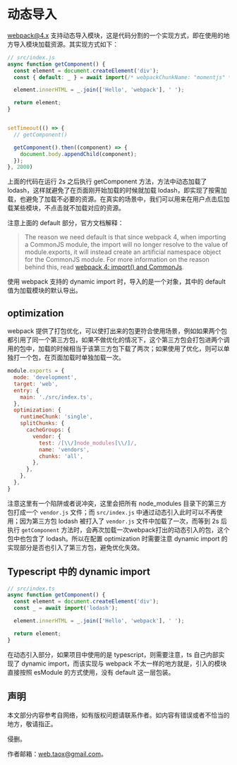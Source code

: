 # 动态导入 

webpack@4.x 支持动态导入模块，这是代码分割的一个实现方式，即在使用的地方导入模块加载资源。其实现方式如下：

```js
// src/index.js
async function getComponent() {
  const element = document.createElement('div');
  const { default: _ } = await import(/* webpackChunkName: "momentjs" */ 'lodash');

  element.innerHTML = _.join(['Hello', 'webpack'], ' ');

  return element;
}


setTimeout(() => {
  // getComponent()

  getComponent().then((component) => {
    document.body.appendChild(component);
  });
}, 2000)
```

上面的代码在运行 2s 之后执行 getComponent 方法，方法中动态加载了 lodash，这样就避免了在页面刚开始加载的时候就加载 lodash，即实现了按需加载，也避免了加载不必要的资源。在真实的场景中，我们可以用来在用户点击后加载某些模块，不点击就不加载对应的资源。

注意上面的 default 部分，官方文档解释：

> The reason we need default is that since webpack 4, when importing a CommonJS module, the import will no longer resolve to the value of module.exports, it will instead create an artificial namespace object for the CommonJS module. For more information on the reason behind this, read [webpack 4: import() and CommonJs](https://medium.com/webpack/webpack-4-import-and-commonjs-d619d626b655).

使用 webpack 支持的 dynamic import 时，导入的是一个对象，其中的 default 值为加载模块的默认导出。

## optimization

webpack 提供了打包优化，可以使打出来的包更符合使用场景，例如如果两个包都引用了同一个第三方包，如果不做优化的情况下，这个第三方包会打包进两个调用的包中，加载的时候相当于该第三方包下载了两次；如果使用了优化，则可以单独打一个包，在页面加载时单独加载一次。

```js
module.exports = {
  mode: 'development',
  target: 'web',
  entry: {
    main: './src/index.ts',
  },
  optimization: {
    runtimeChunk: 'single',
    splitChunks: {
      cacheGroups: {
        vendor: {
          test: /[\\/]node_modules[\\/]/,
          name: 'vendors',
          chunks: 'all',
        },
      },
    },
  },
}
```

注意这里有一个陷阱或者说冲突，这里会把所有 node_modules 目录下的第三方包打成一个 `vendor.js` 文件；而 `src/index.js` 中通过动态引入此时可以不再使用；因为第三方包 lodash 被打入了 `vendor.js` 文件中加载了一次，而等到 2s 后执行 `getComponent` 方法时，会再次加载一次webpack打出的动态引入的包，这个包中也包含了 lodash。所以在配置 optimization 时需要注意 dynamic import 的实现部分是否也引入了第三方包，避免优化失效。

## Typescript 中的 dynamic import

```ts
// src/index.ts
async function getComponent() {
  const element = document.createElement('div');
  const _ = await import('lodash');

  element.innerHTML = _.join(['Hello', 'webpack'], ' ');

  return element;
}
```

在动态引入部分，如果项目中使用的是 typescript，则需要注意，ts 自己内部实现了 dynamic import，而该实现与 webpack 不太一样的地方就是，引入的模块直接按照 esModule 的方式使用，没有 default 这一层包装。

## 声明

本文部分内容参考自网络，如有版权问题请联系作者。如内容有错误或者不恰当的地方，敬请指正。

侵删。

作者邮箱：web.taox@gmail.com。
